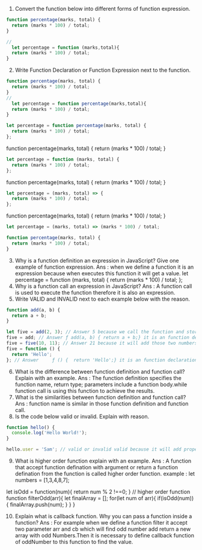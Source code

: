 1. Convert the function below into different forms of function expression.

```js
function percentage(marks, total) {
  return (marks * 100) / total;
}

//
  let percentage = function (marks,total){
  return (marks * 100) / total;
}
```

2. Write Function Declaration or Function Expression next to the function.

```js
function percentage(marks, total) {
  return (marks * 100) / total;
}
// 
  let percentage = function percentage(marks,total){
  return (marks * 100) / total;
}
```

```js
let percentage = function percentage(marks, total) {
  return (marks * 100) / total;
};
```
function percentage(marks, total) {
  return (marks * 100) / total;
}
```js
let percentage = function (marks, total) {
  return (marks * 100) / total;
};
```
function percentage(marks, total) {
  return (marks * 100) / total;
}
```js
let percentage = (marks, total) => {
  return (marks * 100) / total;
};
```
function percentage(marks, total) {
  return (marks * 100) / total;
}
```js
let percentage = (marks, total) => (marks * 100) / total;

function percentage(marks, total) {
  return (marks * 100) / total;
}
```

3. Why is a function definition an expression in JavaScript? Give one example of function expression.
Ans : when we define a function it is an expression because when executes this function it will get a value.
let percentage = function (marks, total) {
  return (marks * 100) / total;
};
4. Why is a function call an expression in JavaScript?
Ans : A function call is used to execute the function therefore it is also an expression.
5. Write VALID and INVALID next to each example below with the reason.

```js
function add(a, b) {
  return a + b;
}

let five = add(2, 3); // Answer 5 because we call the function and store it in a variable five.
five = add; // Answer ƒ add(a, b) { return a + b;} it is an function declaration.
five = five(10, 11); // Answer 21 because it will add those two numbers.
five = function () {
  return 'Hello';
}; // Answer     ƒ () {  return 'Hello';} it is an function declaration.
```

6. What is the difference between function definition and function call? Explain with an example.
Ans : The function definition specifies the function name, return type; parameters include a function body.while function call is using this function to achieve the results.
7. What is the similarities between function definition and function call?
Ans : function name is similar in those function definition and function call.
8. Is the code below valid or invalid. Explain with reason.

```js
function hello() {
  console.log('Hello World!');
}

hello.user = 'Sam'; // valid or invalid valid because it will add properties to the function.
```

9. What is higher order function explain with an example.
Ans : A function that accept function defination with argument or return a function defination from the function is called higher order function.
example : 
let numbers = [1,3,4,8,7];

let isOdd = function(num){
  return num % 2  !==0; 
}
// higher order function
function filterOdd(arr){
  let finalArray = [];
  for(let num of arr){
    if(isOdd(num)){
      finalArray.push(num);
    }
  }
}

10. Explain what is callback function. Why you can pass a function inside a function?
Ans : For example when we define a function filter it accept two parameter arr and cb which will find odd number add return a new array with odd Numbers.Then it is necessary to define callback function of oddNumber to this function to find the value.